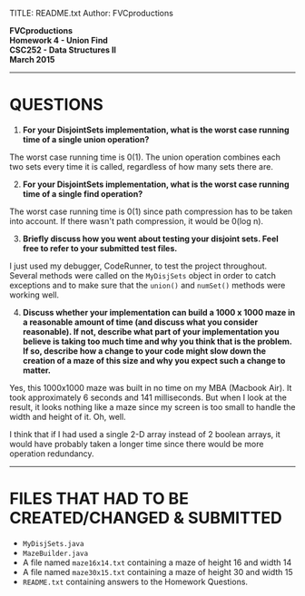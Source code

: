 TITLE: README.txt
Author: FVCproductions

**FVCproductions**  
**Homework 4 - Union Find**  
**CSC252 - Data Structures II**  
**March 2015**  

---

# QUESTIONS

1. **For your DisjointSets implementation, what is the worst case running time of a single union operation?**

The worst case running time is 0(1). The union operation combines each two sets every time it is called, regardless of how many sets there are.

2. **For your DisjointSets implementation, what is the worst case running time of a single find operation?**

The worst case running time is 0(1) since path compression has to be taken into account. If there wasn't path compression, it would be 0(log n). 
 
3. **Briefly discuss how you went about testing your disjoint sets. Feel free to refer to your submitted test files.**

I just used my debugger, CodeRunner, to test the project throughout. Several methods were called on the `MyDisjSets` object in order to catch exceptions and to make sure that the `union()` and `numSet()` methods were working well. 

4. **Discuss whether your implementation can build a 1000 x 1000 maze in a reasonable amount of time (and discuss what you consider reasonable).  If not, describe what part of your implementation you believe is taking too much time and why you think that is the problem.  If so, describe how a change to your code might slow down the creation of a maze of this size and why you expect such a change to matter.**

Yes, this 1000x1000 maze was built in no time on my MBA (Macbook Air). It took approximately 6 seconds and 141 milliseconds. But when I look at the result, it looks nothing like a maze since my screen is too small to handle the width and height of it. Oh, well.

I think that if I had used a single 2-D array instead of 2 boolean arrays, it would have probably taken a longer time since there would be more operation redundancy.

---

# **FILES THAT HAD TO BE CREATED/CHANGED & SUBMITTED**

- `MyDisjSets.java`
- `MazeBuilder.java`
- A file named `maze16x14.txt`  containing a maze of height 16 and width 14
- A file named `maze30x15.txt`  containing a maze of height 30 and width 15
- `README.txt` containing answers to the Homework Questions. 

